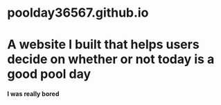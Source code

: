 # poolday36567.github.io

<h1>A website I built that helps users decide on whether or not today is a good pool day</h1>

<h4>I was really bored</h4>
